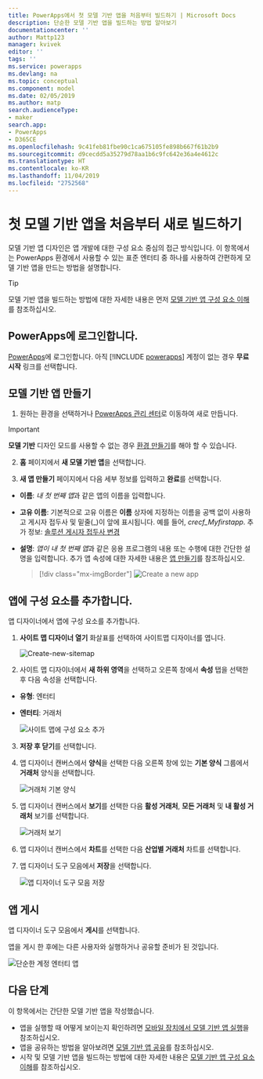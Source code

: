 ```yaml
---
title: PowerApps에서 첫 모델 기반 앱을 처음부터 빌드하기 | Microsoft Docs
description: 단순한 모델 기반 앱을 빌드하는 방법 알아보기
documentationcenter: ''
author: Mattp123
manager: kvivek
editor: ''
tags: ''
ms.service: powerapps
ms.devlang: na
ms.topic: conceptual
ms.component: model
ms.date: 02/05/2019
ms.author: matp
search.audienceType:
- maker
search.app:
- PowerApps
- D365CE
ms.openlocfilehash: 9c41feb81fbe90c1ca675105fe898b667f61b2b9
ms.sourcegitcommit: d9cecdd5a35279d78aa1b6c9fc642e36a4e4612c
ms.translationtype: HT
ms.contentlocale: ko-KR
ms.lasthandoff: 11/04/2019
ms.locfileid: "2752568"
---
```

# <a name="build-your-first-model-driven-app-from-scratch"></a>첫 모델 기반 앱을 처음부터 새로 빌드하기
모델 기반 앱 디자인은 앱 개발에 대한 구성 요소 중심의 접근 방식입니다. 이 항목에서는 PowerApps 환경에서 사용할 수 있는 표준 엔터티 중 하나를 사용하여 간편하게 모델 기반 앱을 만드는 방법을 설명합니다.

> [!TIP]
> 모델 기반 앱을 빌드하는 방법에 대한 자세한 내용은 먼저 [모델 기반 앱 구성 요소 이해](model-driven-app-components.md)를 참조하십시오. 

## <a name="sign-in-to-powerapps"></a>PowerApps에 로그인합니다.
[PowerApps](https://make.powerapps.com/)에 로그인합니다. 아직 [!INCLUDE [powerapps](../../includes/powerapps.md)] 계정이 없는 경우 **무료 시작** 링크를 선택합니다. 

## <a name="create-your-model-driven-app"></a>모델 기반 앱 만들기

1.  원하는 환경을 선택하거나 [PowerApps 관리 센터](https://admin.powerapps.com/)로 이동하여 새로 만듭니다.

  > [!IMPORTANT]
  > **모델 기반** 디자인 모드를 사용할 수 없는 경우 [환경 만들기](https://docs.microsoft.com/powerapps/administrator/create-environment)를 해야 할 수 있습니다.   

2. **홈** 페이지에서 **새 모델 기반 앱**을 선택합니다.
<!-- ![Start-from-blank_model](media/build-first-model-driven-app/start-from-blank-model-driven.png) -->

3.  **새 앱 만들기** 페이지에서 다음 세부 정보를 입력하고 **완료**를 선택합니다. 
  - **이름**: *내 첫 번째 앱*과 같은 앱의 이름을 입력합니다. 
  - **고유 이름**: 기본적으로 고유 이름은 **이름** 상자에 지정하는 이름을 공백 없이 사용하고 게시자 접두사 및 밑줄(_)이 앞에 표시됩니다. 예를 들어, *crecf_Myfirstapp*. 추가 정보: [솔루션 게시자 접두사 변경](../common-data-service/change-solution-publisher-prefix.md)
  - **설명**: *앱이 내 첫 번째 앱*과 같은 응용 프로그램의 내용 또는 수행에 대한 간단한 설명을 입력합니다.
추가 앱 속성에 대한 자세한 내용은 [앱 만들기](create-edit-app.md#create-an-app)를 참조하십시오.

    > [!div class="mx-imgBorder"] 
    > ![](media/create-new-app.png "Create a new app") 


## <a name="add-components-to-your-app"></a>앱에 구성 요소를 추가합니다.
앱 디자이너에서 앱에 구성 요소를 추가합니다.
1.  **사이트 맵 디자이너 열기** 화살표를 선택하여 사이트맵 디자이너를 엽니다. 

    ![Create-new-sitemap](media/build-first-model-driven-app/new-sitemap.png)

2.  사이트 맵 디자이너에서 **새 하위 영역**을 선택하고 오른쪽 창에서 **속성** 탭을 선택한 후 다음 속성을 선택합니다.
  - **유형**: 엔터티
  - **엔터티**: 거래처

    ![사이트 맵에 구성 요소 추가](media/build-first-model-driven-app/sitemap.png)

3.  **저장 후 닫기**를 선택합니다.
4.  앱 디자이너 캔버스에서 **양식**을 선택한 다음 오른쪽 창에 있는 **기본 양식** 그룹에서 **거래처** 양식을 선택합니다.

    ![거래처 기본 양식](media/build-first-model-driven-app/main-form.png)

5.  앱 디자이너 캔버스에서 **보기**를 선택한 다음 **활성 거래처**, **모든 거래처** 및 **내 활성 거래처** 보기를 선택합니다.

    ![거래처 보기](media/build-first-model-driven-app/views.png)

6. 앱 디자이너 캔버스에서 **차트**를 선택한 다음 **산업별 거래처** 차트를 선택합니다.
7. 앱 디자이너 도구 모음에서 **저장**을 선택합니다.

    ![앱 디자이너 도구 모음 저장](media/build-first-model-driven-app/app-designer-toolbar.png)
 
<!-- ##  Validate your app
This step checks for component dependencies that are required for the app to work, but haven't yet been added to the app. 

1. On the app designer canvas, select the component that indicates a dependency, such as the **Forms** component. Then, on the right-pane select the **Required** tab, expand **Entity Dependencies** and then select all required dependencies. 

    ![Add dependencies](media/build-first-model-driven-app/resolve-dependencies.png)

2. Select **Add Dependencies**.
3. On the app designer toolbar, select **Save**.  -->

## <a name="publish-your-app"></a>앱 게시
앱 디자이너 도구 모음에서 **게시**를 선택합니다.

앱을 게시 한 후에는 다른 사용자와 실행하거나 공유할 준비가 된 것입니다.

![단순한 계정 엔터티 앱](media/build-first-model-driven-app/accounts-quickstart-app.png)

## <a name="next-steps"></a>다음 단계
이 항목에서는 간단한 모델 기반 앱을 작성했습니다. 
- 앱을 실행할 때 어떻게 보이는지 확인하려면 [모바일 장치에서 모델 기반 앱 실행](../../user/run-app-client-model-driven.md)을 참조하십시오.
- 앱을 공유하는 방법을 알아보려면 [모델 기반 앱 공유](share-model-driven-app.md)를 참조하십시오.
- 시작 및 모델 기반 앱을 빌드하는 방법에 대한 자세한 내용은 [모델 기반 앱 구성 요소 이해](model-driven-app-components.md)를 참조하십시오.
